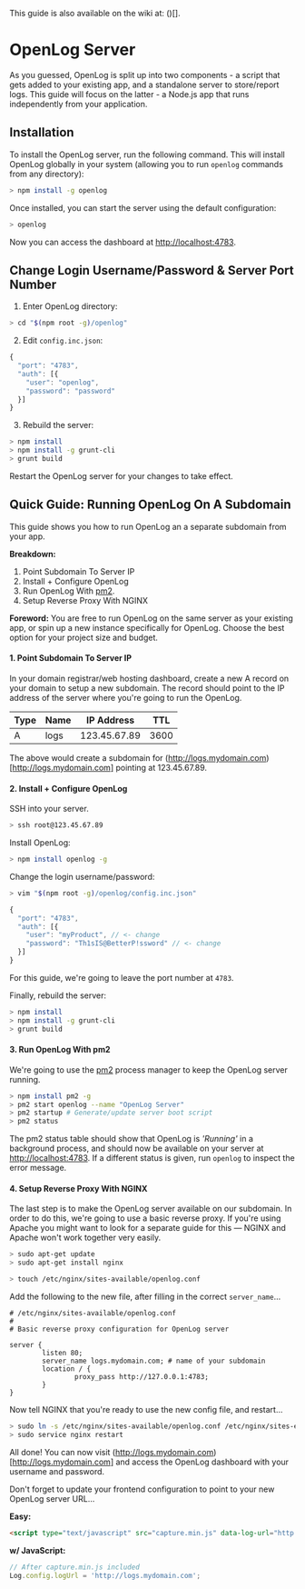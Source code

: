 This guide is also available on the wiki at: ()[].

# OpenLog Server

As you guessed, OpenLog is split up into two components - a script that gets added to your existing app, and a standalone server to store/report logs. This guide will focus on the latter - a Node.js app that runs independently from your application.

## Installation

To install the OpenLog server, run the following command. This will install OpenLog globally in your system (allowing you to run `openlog` commands from any directory):

```bash
> npm install -g openlog
```

Once installed, you can start the server using the default configuration:

```bash
> openlog
```

Now you can access the dashboard at [http://localhost:4783](http://localhost:4783).

## Change Login Username/Password & Server Port Number

1. Enter OpenLog directory:

```bash
> cd "$(npm root -g)/openlog"
```

2. Edit `config.inc.json`:

```javascript
{
  "port": "4783",
  "auth": [{
    "user": "openlog",
    "password": "password"
  }]
}
```

3. Rebuild the server:

```bash
> npm install
> npm install -g grunt-cli
> grunt build
```

Restart the OpenLog server for your changes to take effect.

## Quick Guide: Running OpenLog On A Subdomain

This guide shows you how to run OpenLog an a separate subdomain from your app.

**Breakdown:**

1. Point Subdomain To Server IP
2. Install + Configure OpenLog
3. Run OpenLog With [pm2](https://github.com/Unitech/pm2).
4. Setup Reverse Proxy With NGINX

**Foreword:** You are free to run OpenLog on the same server as your existing app, or spin up a new instance specifically for OpenLog. Choose the best option for your project size and budget.

#### 1. Point Subdomain To Server IP

In your domain registrar/web hosting dashboard, create a new A record on your domain to setup a new subdomain. The record should point to the IP address of the server where you're going to run the OpenLog.

| Type | Name | IP Address   | TTL  |
|------|------|--------------|------|
| A    | logs | 123.45.67.89 | 3600 |

The above would create a subdomain for (http://logs.mydomain.com)[http://logs.mydomain.com] pointing at 123.45.67.89.

#### 2. Install + Configure OpenLog

SSH into your server.

```bash
> ssh root@123.45.67.89
```

Install OpenLog:

```bash
> npm install openlog -g
```

Change the login username/password:

```bash
> vim "$(npm root -g)/openlog/config.inc.json"
```

```javascript
{
  "port": "4783",
  "auth": [{
    "user": "myProduct", // <- change
    "password": "Th1sIS@BetterP!ssword" // <- change
  }]
}
```

For this guide, we're going to leave the port number at `4783`.

Finally, rebuild the server:

```bash
> npm install
> npm install -g grunt-cli
> grunt build
```

#### 3. Run OpenLog With pm2

We're going to use the [pm2](https://github.com/Unitech/pm2) process manager to keep the OpenLog server running.

```bash
> npm install pm2 -g
> pm2 start openlog --name "OpenLog Server"
> pm2 startup # Generate/update server boot script
> pm2 status
```

The pm2 status table should show that OpenLog is *'Running'* in a background process, and should now be available on your server at [http://localhost:4783](http://localhost:4783). If a different status is given, run `openlog` to inspect the error message.

#### 4. Setup Reverse Proxy With NGINX

The last step is to make the OpenLog server available on our subdomain. In order to do this, we're going to use a basic reverse proxy. If you're using Apache you might want to look for a separate guide for this &mdash; NGINX and Apache won't work together very easily.

```bash
> sudo apt-get update
> sudo apt-get install nginx
```

```bash
> touch /etc/nginx/sites-available/openlog.conf
```

Add the following to the new file, after filling in the correct `server_name`...

```nginx
# /etc/nginx/sites-available/openlog.conf
#
# Basic reverse proxy configuration for OpenLog server

server {
        listen 80;
        server_name logs.mydomain.com; # name of your subdomain
        location / {
                proxy_pass http://127.0.0.1:4783;
        }
}
```

Now tell NGINX that you're ready to use the new config file, and restart...

```bash
> sudo ln -s /etc/nginx/sites-available/openlog.conf /etc/nginx/sites-enabled
> sudo service nginx restart
```

All done! You can now visit (http://logs.mydomain.com)[http://logs.mydomain.com] and access the OpenLog dashboard with your username and password.

Don't forget to update your frontend configuration to point to your new OpenLog server URL...

**Easy:**

```html
<script type="text/javascript" src="capture.min.js" data-log-url="http://logs.mydomain.com"></script>
```

**w/ JavaScript:**

```javascript
// After capture.min.js included
Log.config.logUrl = 'http://logs.mydomain.com';
```
